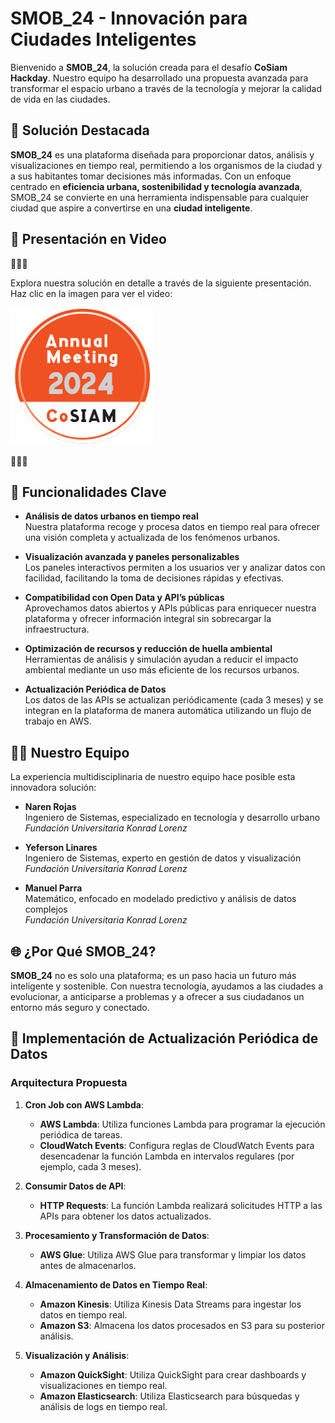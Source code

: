# SMOB_24 - Innovación para Ciudades Inteligentes

Bienvenido a **SMOB_24**, la solución creada para el desafío **CoSiam Hackday**. Nuestro equipo ha desarrollado una propuesta avanzada para transformar el espacio urbano a través de la tecnología y mejorar la calidad de vida en las ciudades.

## 🌟 Solución Destacada

**SMOB_24** es una plataforma diseñada para proporcionar datos, análisis y visualizaciones en tiempo real, permitiendo a los organismos de la ciudad y a sus habitantes tomar decisiones más informadas. Con un enfoque centrado en **eficiencia urbana, sostenibilidad y tecnología avanzada**, SMOB_24 se convierte en una herramienta indispensable para cualquier ciudad que aspire a convertirse en una **ciudad inteligente**.

## 🎥 Presentación en Video
🔽🔽🔽

Explora nuestra solución en detalle a través de la siguiente presentación. Haz clic en la imagen para ver el video:

[![Ver el video](https://github.com/Hvnt3rK3ys/SMOB_24/blob/main/CoSiam.png)](https://github.com/Hvnt3rK3ys/SMOB_24/blob/main/SMOB.mp4)


🔼🔼🔼

## 🚀 Funcionalidades Clave

- **Análisis de datos urbanos en tiempo real**  
  Nuestra plataforma recoge y procesa datos en tiempo real para ofrecer una visión completa y actualizada de los fenómenos urbanos.

- **Visualización avanzada y paneles personalizables**  
  Los paneles interactivos permiten a los usuarios ver y analizar datos con facilidad, facilitando la toma de decisiones rápidas y efectivas.

- **Compatibilidad con Open Data y API’s públicas**  
  Aprovechamos datos abiertos y APIs públicas para enriquecer nuestra plataforma y ofrecer información integral sin sobrecargar la infraestructura.

- **Optimización de recursos y reducción de huella ambiental**  
  Herramientas de análisis y simulación ayudan a reducir el impacto ambiental mediante un uso más eficiente de los recursos urbanos.

- **Actualización Periódica de Datos**  
  Los datos de las APIs se actualizan periódicamente (cada 3 meses) y se integran en la plataforma de manera automática utilizando un flujo de trabajo en AWS.

## 🧑‍💻 Nuestro Equipo

La experiencia multidisciplinaria de nuestro equipo hace posible esta innovadora solución:

- **Naren Rojas**  
  Ingeniero de Sistemas, especializado en tecnología y desarrollo urbano  
  *Fundación Universitaria Konrad Lorenz*

- **Yeferson Linares**  
  Ingeniero de Sistemas, experto en gestión de datos y visualización  
  *Fundación Universitaria Konrad Lorenz*

- **Manuel Parra**  
  Matemático, enfocado en modelado predictivo y análisis de datos complejos  
  *Fundación Universitaria Konrad Lorenz*

## 🌐 ¿Por Qué SMOB_24?

**SMOB_24** no es solo una plataforma; es un paso hacia un futuro más inteligente y sostenible. Con nuestra tecnología, ayudamos a las ciudades a evolucionar, a anticiparse a problemas y a ofrecer a sus ciudadanos un entorno más seguro y conectado.

## 🚀 Implementación de Actualización Periódica de Datos

### Arquitectura Propuesta

1. **Cron Job con AWS Lambda**:
   - **AWS Lambda**: Utiliza funciones Lambda para programar la ejecución periódica de tareas.
   - **CloudWatch Events**: Configura reglas de CloudWatch Events para desencadenar la función Lambda en intervalos regulares (por ejemplo, cada 3 meses).

2. **Consumir Datos de API**:
   - **HTTP Requests**: La función Lambda realizará solicitudes HTTP a las APIs para obtener los datos actualizados.

3. **Procesamiento y Transformación de Datos**:
   - **AWS Glue**: Utiliza AWS Glue para transformar y limpiar los datos antes de almacenarlos.

4. **Almacenamiento de Datos en Tiempo Real**:
   - **Amazon Kinesis**: Utiliza Kinesis Data Streams para ingestar los datos en tiempo real.
   - **Amazon S3**: Almacena los datos procesados en S3 para su posterior análisis.

5. **Visualización y Análisis**:
   - **Amazon QuickSight**: Utiliza QuickSight para crear dashboards y visualizaciones en tiempo real.
   - **Amazon Elasticsearch**: Utiliza Elasticsearch para búsquedas y análisis de logs en tiempo real.



